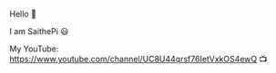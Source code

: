 Hello 👋

I am SaithePi 😃 
<br>

My YouTube: https://www.youtube.com/channel/UC8U44qrsf76IetVxkOS4ewQ 📺
<br>

<!-------Hello------>








































<!-------Hello, again------>

















































<!-------Still strolling ------>

















































<!-------Stop strolling------>

















































<!-------Your not going to like it------>

















































<!-------Never gonna give you up
Never gonna let you down
Never gonna run around and desert you
Never gonna make you cry
Never gonna say goodbye
Never gonna tell a lie and hurt you------>


<!-------I told you to stop strolling------>
